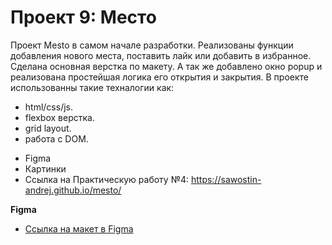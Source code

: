# Проект 9: Место

Проект Mesto в самом начале разработки.
Реализованы функции добавления нового места, поставить лайк
или добавить в избранное.
Сделана основная верстка по макету.
А так же добавлено окно popup
и реализована простейшая логика
его открытия и закрытия.
В проекте использованны такие техналогии как:

- html/css/js.
- flexbox верстка.
- grid layout.
- работа с DOM.

* Figma
* Картинки
* Ссылка на Практическую работу №4: https://sawostin-andrej.github.io/mesto/

**Figma**

- [Ссылка на макет в Figma](https://www.figma.com/file/2cn9N9jSkmxD84oJik7xL7/JavaScript.-Sprint-4?node-id=28212-2&t=5JPHF5ndKKkNq0iA-0)